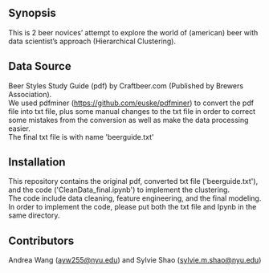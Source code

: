 ## Synopsis

This is 2 beer novices’ attempt to explore the world of (american) beer with data scientist’s approach (Hierarchical Clustering). 

## Data Source 
Beer Styles Study Guide (pdf) by Craftbeer.com (Published by Brewers Association). <br />
We used pdfminer (https://github.com/euske/pdfminer) to convert the pdf file into txt file, plus some manual changes to the txt file in order to correct some mistakes from the conversion as well as make the data processing easier. <br />
The final txt file is with name 'beerguide.txt' 
 
## Installation
This repository contains the original pdf, converted txt file ('beerguide.txt'), and the code ('CleanData_final.ipynb') to implement the clustering. <br />
The code include data cleaning, feature engineering, and the final modeling. <br />
In order to implement the code, please put both the txt file and Ipynb in the same directory. <br />

## Contributors
Andrea Wang (ayw255@nyu.edu) and Sylvie Shao (sylvie.m.shao@nyu.edu)

